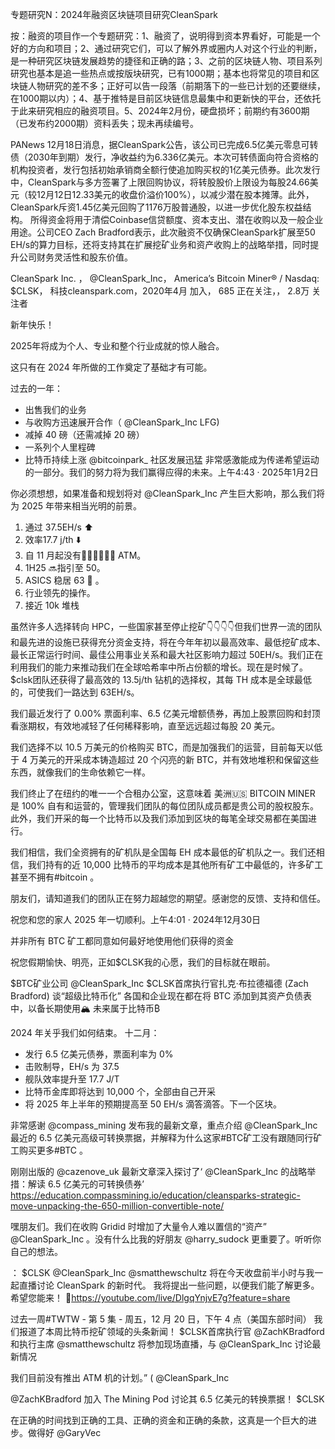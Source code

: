 专题研究N：2024年融资区块链项目研究CleanSpark

按：融资的项目作一个专题研究：1、融资了，说明得到资本界看好，可能是一个好的方向和项目；2、通过研究它们，可以了解外界或圈内人对这个行业的判断，是一种研究区块链发展趋势的捷径和正确的路；3、之前的区块链人物、项目系列研究也基本是追一些热点或按版块研究，已有1000期；基本也将常见的项目和区块链人物研究的差不多；正好可以告一段落（前期落下的一些已计划的还要继续，在1000期以内）；4、基于推特是目前区块链信息最集中和更新快的平台，还依托于此来研究相应的融资项目。5、2024年2月份，硬盘损坏；前期约有3600期（已发布约2000期）资料丢失；现未再续编号。

PANews 12月18日消息，据CleanSpark公告，该公司已完成6.5亿美元零息可转债（2030年到期）发行，净收益约为6.336亿美元。本次可转债面向符合资格的机构投资者，发行包括初始承销商全额行使追加购买权的1亿美元债券。此次发行中，CleanSpark与多方签署了上限回购协议，将转股股价上限设为每股24.66美元（较12月12日12.33美元的收盘价溢价100%），以减少潜在股本摊薄。此外，CleanSpark斥资1.45亿美元回购了1176万股普通股，以进一步优化股东权益结构。
所得资金将用于清偿Coinbase信贷额度、资本支出、潜在收购以及一般企业用途。公司CEO Zach Bradford表示，此次融资不仅确保CleanSpark扩展至50 EH/s的算力目标，还将支持其在扩展挖矿业务和资产收购上的战略举措，同时提升公司财务灵活性和股东价值。

CleanSpark Inc.
，
@CleanSpark_Inc，
America’s Bitcoin Miner® / Nasdaq: $CLSK，
科技cleanspark.com，2020年4月 加入，
685 正在关注，，
2.8万 关注者

新年快乐！

2025年将成为个人、专业和整个行业成就的惊人融合。

这只有在 2024 年所做的工作奠定了基础才有可能。

过去的一年：
- 出售我们的业务
- 与收购方迅速展开合作（ 
@CleanSpark_Inc
 LFG)
- 减掉 40 磅（还需减掉 20 磅）
- 一系列个人里程碑
- 比特币持续上涨
@bitcoinpark_
社区发展迅猛
非常感激能成为传递希望运动的一部分。我们的努力将为我们赢得应得的未来。上午4:43 · 2025年1月2日

你必须想想，如果准备和规划将对
@CleanSpark_Inc
产生巨大影响，那么我们将为 2025 年带来相当光明的前景。

1. 通过 37.5EH/s ⬆️
2. 效率17.7 j/th ⬇️
3. 自 11 月起没有🙅🏻‍♂️🙅🏻‍♂️ ATM。
4. 1H25 🔜指引至 50。
5. ASICS 稳居 63 🚀 。
6. 行业领先的操作。
7. 接近 10k 堆栈

虽然许多人选择转向 HPC，一些国家甚至停止挖矿👇👇👇👇但我们世界一流的团队和最先进的设施已获得充分资金支持，将在今年年初以最高效率、最低挖矿成本、最长正常运行时间、最佳公用事业关系和最大社区影响力超过 50EH/s。我们正在利用我们的能力来推动我们在全球哈希率中所占份额的增长。现在是时候了。 $clsk团队还获得了最高效的 13.5j/th 钻机的选择权，其每 TH 成本是全球最低的，可使我们一路达到 63EH/s。

我们最近发行了 0.00% 票面利率、6.5 亿美元增额债券，再加上股票回购和封顶看涨期权，有效地减轻了任何稀释影响，直至远远超过每股 20 美元。

我们选择不以 10.5 万美元的价格购买 BTC，而是加强我们的运营，目前每天以低于 4 万美元的开采成本铸造超过 20 个闪亮的新 BTC，并有效地堆积和保留这些东西，就像我们的生命依赖它一样。

我们终止了在纽约的唯一一个合租办公室，这意味着
美洲🇺🇸 BITCOIN MINER 是 100% 自有和运营的，管理我们团队的每位团队成员都是贵公司的股权股东。此外，我们开采的每一个比特币以及我们添加到区块的每笔全球交易都在美国进行。

我们相信，我们全资拥有的矿机队是全国每 EH 成本最低的矿机队之一。我们还相信，我们持有的近 10,000 比特币的平均成本是其他所有矿工中最低的，许多矿工甚至不拥有#bitcoin 。

朋友们，请知道我们的团队正在努力超越您的期望。感谢您的反馈、支持和信任。

祝您和您的家人 2025 年一切顺利。上午4:01 · 2024年12月30日

并非所有 BTC 矿工都同意如何最好地使用他们获得的资金

祝您假期愉快、明亮，正如$CLSK我的心愿，我们的目标就在眼前。

$BTC矿业公司
@CleanSpark_Inc
 $CLSK首席执行官扎克·布拉德福德 (Zach Bradford) 谈“超级比特币化”
各国和企业现在都在将 BTC 添加到其资产负债表中，以备长期使用🏔️
未来属于比特币₿

2024 年关乎我们如何结束。
十二月：
- 发行 6.5 亿美元债券，票面利率为 0%
- 击败制导，EH/s 为 37.5
- 舰队效率提升至 17.7 J/T
- 比特币金库即将达到 10,000 个，全部由自己开采
- 将 2025 年上半年的预期提高至 50 EH/s
滴答滴答。下一个区块。

非常感谢
@compass_mining
发布我的最新文章，重点介绍
@CleanSpark_Inc
最近的 6.5 亿美元高级可转换票据，并解释为什么这家#BTC矿工没有跟随同行矿工购买更多#BTC 。

刚刚出版的
@cazenove_uk
最新文章深入探讨了‘ 
@CleanSpark_Inc
的战略举措：解读 6.5 亿美元的可转换债券’
https://education.compassmining.io/education/cleansparks-strategic-move-unpacking-the-650-million-convertible-note/

嘿朋友们。我们在收购 Gridid 时增加了大量令人难以置信的“资产” 
@CleanSpark_Inc
 。没有什么比我的好朋友
@harry_sudock
更重要了。听听你自己的想法。

： $CLSK 
@CleanSpark_Inc
@smatthewschultz
将在今天收盘前半小时与我一起直播讨论 CleanSpark 的新时代。
我将提出一些问题，以便我们能了解更多。希望您能来！
🔗https://youtube.com/live/DlgqYnjvE7g?feature=share

过去一周#TWTW - 第 5 集 - 周五，12 月 20 日，下午 4 点（美国东部时间）
我们报道了本周比特币挖矿领域的头条新闻！
$CLSK首席执行官
@ZachKBradford
和执行主席
@smatthewschultz
将参加现场直播，与
@CleanSpark_Inc
讨论最新情况

我们目前没有推出 ATM 机的计划。”
( 
@CleanSpark_Inc
 
@ZachKBradford
加入 The Mining Pod 讨论其 6.5 亿美元的转换票据！ $CLSK

在正确的时间找到正确的工具、正确的资金和正确的条款，这真是一个巨大的进步。做得好
@GaryVec